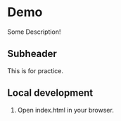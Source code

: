 # Demo

Some Description!


## Subheader

This is for practice.


## Local development

1. Open index.html in your browser.





